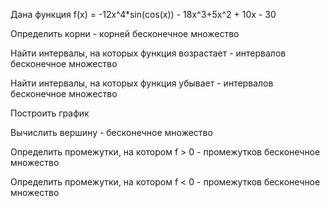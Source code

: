 Дана функция f(x) = -12x^4*sin(cos(x)) - 18x^3+5x^2 + 10x - 30

Определить корни - корней бесконечное множество

Найти интервалы, на которых функция возрастает - интервалов бесконечное множество

Найти интервалы, на которых функция убывает - интервалов бесконечное множество

Построить график

Вычислить вершину - бесконечное множество

Определить промежутки, на котором f > 0 - промежутков бесконечное множество

Определить промежутки, на котором f < 0 - промежутков бесконечное множество
